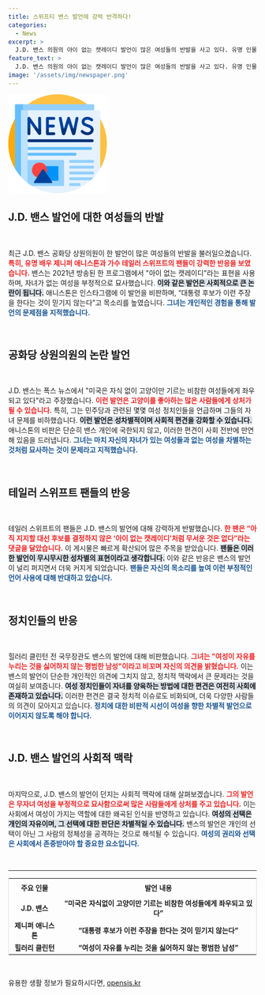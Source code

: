 ```yaml
---
title: 스위프티 밴스 발언에 강력 반격하다!
categories:
  - News
excerpt: >
  J.D. 밴스 의원의 아이 없는 캣레이디 발언이 많은 여성들의 반발을 사고 있다. 유명 인물들의 비판과 함께 테일러 스위프트 팬들이 강력히 반응하며 논란이 커지고 있다. 과연 이 발언의 여파는 어디까지 갈까?
feature_text: >
  J.D. 밴스 의원의 아이 없는 캣레이디 발언이 많은 여성들의 반발을 사고 있다. 유명 인물들의 비판과 함께 테일러 스위프트 팬들이 강력히 반응하며 논란이 커지고 있다. 과연 이 발언의 여파는 어디까지 갈까?
image: '/assets/img/newspaper.png'
---
```


<p><img src="/assets/img/newspaper.png" alt="kimp 속보" /></p>

<h2 data-ke-size="size26">J.D. 밴스 발언에 대한 여성들의 반발</h2>

<p data-ke-size="size16">&nbsp;</p>

<p>최근 J.D. 밴스 공화당 상원의원이 한 발언이 많은 여성들의 반발을 불러일으켰습니다. <b><span style="color: #ee2323;">특히, 유명 배우 제니퍼 애니스톤과 가수 테일러 스위프트의 팬들이 강력한 반응을 보였습니다.</span></b> 밴스는 2021년 방송된 한 프로그램에서 "아이 없는 캣레이디"라는 표현을 사용하며, 자녀가 없는 여성을 부정적으로 묘사했습니다. <b><span style="background-color: #21538527;">이와 같은 발언은 사회적으로 큰 논란이 됩니다.</span></b> 애니스톤은 인스타그램에 이 발언을 비판하며, “대통령 후보가 이런 주장을 한다는 것이 믿기지 않는다”고 목소리를 높였습니다. <b><span style="color: #1a5490;">그녀는 개인적인 경험을 통해 발언의 문제점을 지적했습니다.</span></b></p>

<p data-ke-size="size16">&nbsp;</p>

<h2 data-ke-size="size26">공화당 상원의원의 논란 발언</h2>

<p data-ke-size="size16">&nbsp;</p>

<p>J.D. 밴스는 폭스 뉴스에서 "미국은 자식 없이 고양이만 기르는 비참한 여성들에게 좌우되고 있다"라고 주장했습니다. <b><span style="color: #ee2323;">이런 발언은 고양이를 좋아하는 많은 사람들에게 상처가 될 수 있습니다.</span></b> 특히, 그는 민주당과 관련된 몇몇 여성 정치인들을 언급하며 그들의 자녀 문제를 비하했습니다. <b><span style="background-color: #21538527;">이런 발언은 성차별적이며 사회적 편견을 강화할 수 있습니다.</span></b> 애니스톤의 비판은 단순히 밴스 개인에 국한되지 않고, 이러한 편견이 사회 전반에 만연해 있음을 드러냅니다. <b><span style="color: #1a5490;">그녀는 마치 자신의 자녀가 있는 여성들과 없는 여성을 차별하는 것처럼 묘사하는 것이 문제라고 지적했습니다.</span></b></p>

<p data-ke-size="size16">&nbsp;</p>

<h2 data-ke-size="size26">테일러 스위프트 팬들의 반응</h2>

<p data-ke-size="size16">&nbsp;</p>

<p>테일러 스위프트의 팬들은 J.D. 밴스의 발언에 대해 강력하게 반발했습니다. <b><span style="color: #ee2323;">한 팬은 “아직 지지할 대선 후보를 결정하지 않은 ‘아이 없는 캣레이디’처럼 무서운 것은 없다”라는 댓글을 달았습니다.</span></b> 이 게시물은 빠르게 확산되어 많은 주목을 받았습니다. <b><span style="background-color: #21538527;">팬들은 이러한 발언이 무시무시한 성차별의 표현이라고 생각합니다.</span></b> 이와 같은 반응은 밴스의 발언이 널리 퍼지면서 더욱 커지게 되었습니다. <b><span style="color: #1a5490;">팬들은 자신의 목소리를 높여 이런 부정적인 언어 사용에 대해 반대하고 있습니다.</span></b></p>

<p data-ke-size="size16">&nbsp;</p>

<h2 data-ke-size="size26">정치인들의 반응</h2>

<p data-ke-size="size16">&nbsp;</p>

<p>힐러리 클린턴 전 국무장관도 밴스의 발언에 대해 비판했습니다. <b><span style="color: #ee2323;">그녀는 "여성이 자유를 누리는 것을 싫어하지 않는 평범한 남성"이라고 비꼬며 자신의 의견을 밝혔습니다.</span></b> 이는 밴스의 발언이 단순한 개인적인 의견에 그치지 않고, 정치적 맥락에서 큰 문제라는 것을 여실히 보여줍니다. <b><span style="background-color: #21538527;">여성 정치인들이 자녀를 양육하는 방법에 대한 편견은 여전히 사회에 존재하고 있습니다.</span></b> 이러한 편견은 결국 정치적 이슈로도 비화되며, 더욱 다양한 사람들의 의견이 모아지고 있습니다. <b><span style="color: #1a5490;">정치에 대한 비판적 시선이 여성을 향한 차별적 발언으로 이어지지 않도록 해야 합니다.</span></b></p>

<p data-ke-size="size16">&nbsp;</p>

<h2 data-ke-size="size26">J.D. 밴스 발언의 사회적 맥락</h2>

<p data-ke-size="size16">&nbsp;</p>

<p>마지막으로, J.D. 밴스의 발언이 던지는 사회적 맥락에 대해 살펴보겠습니다. <b><span style="color: #ee2323;">그의 발언은 무자녀 여성을 부정적으로 묘사함으로써 많은 사람들에게 상처를 주고 있습니다.</span></b> 이는 사회에서 여성이 가지는 역할에 대한 왜곡된 인식을 반영하고 있습니다. <b><span style="background-color: #21538527;">여성의 선택은 개인의 자유이며, 그 선택에 대한 판단은 차별적일 수 있습니다.</span></b> 밴스의 발언은 개인의 선택이 아닌 그 사람의 정체성을 공격하는 것으로 해석될 수 있습니다. <b><span style="color: #1a5490;">여성의 권리와 선택은 사회에서 존중받아야 할 중요한 요소입니다.</span></b></p>

<p data-ke-size="size16">&nbsp;</p>

<hr>

<table style="width: 100%; border-collapse: collapse; border: 1px solid #ddd;">
  <tr>
    <th style="text-align: center; height: 30px;"><b>주요 인물</b></th>
    <th style="text-align: center; height: 30px;"><b>발언 내용</b></th>
  </tr>
  <tr>
    <td style="text-align: center; height: 17px;"><b>J.D. 밴스</b></td>
    <td style="text-align: center; height: 17px;"><b>“미국은 자식없이 고양이만 기르는 비참한 여성들에게 좌우되고 있다” </b></td>
  </tr>
  <tr>
    <td style="text-align: center; height: 17px;"><b>제니퍼 애니스톤</b></td>
    <td style="text-align: center; height: 17px;"><b>“대통령 후보가 이런 주장을 한다는 것이 믿기지 않는다” </b></td>
  </tr>
  <tr>
    <td style="text-align: center; height: 17px;"><b>힐러리 클린턴</b></td>
    <td style="text-align: center; height: 17px;"><b>“여성이 자유를 누리는 것을 싫어하지 않는 평범한 남성” </b></td>
  </tr>
</table>

<p data-ke-size="size16">&nbsp;</p>
유용한 생활 정보가 필요하시다면, <a href="https://opensis.kr" rel="dofollow">opensis.kr</a>


